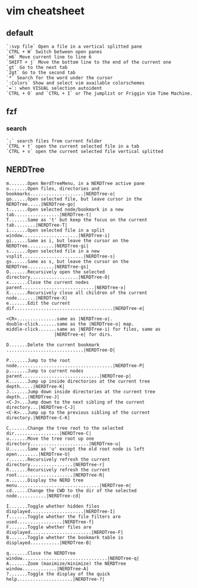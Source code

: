 # vim cheatsheet

## default
    `:svp file` Open a file in a vertical splitted pane
    `CTRL + W` Switch between open panes
    `m6` Move current line to line 6
    `SHIFT + j` Move the bottom line to the end of the current one
    `gt` Go to the next tab
    `2gt` Go to the second tab
    `*` Search for the word under the cursor
    `:Colors` Show and select vim available colorschemes
    `=`: when VISUAL selection autoident
    `CTRL + O` and `CTRL + I` or The jumplist or Friggin Vim Time Machine.

## fzf
### search
    `;` search files from current folder
    `CTRL + t` open the current selected file in a tab
    `CTRL + v` open the current selected file vertical splitted

## NERDTree
    m.......Open NerdTreeMenu, in a NERDTree active pane
    o.......Open files, directories and bookmarks....................|NERDTree-o|
    go......Open selected file, but leave cursor in the NERDTree.....|NERDTree-go|
    t.......Open selected node/bookmark in a new tab.................|NERDTree-t|
    T.......Same as 't' but keep the focus on the current tab........|NERDTree-T|
    i.......Open selected file in a split window.....................|NERDTree-i|
    gi......Same as i, but leave the cursor on the NERDTree..........|NERDTree-gi|
    s.......Open selected file in a new vsplit.......................|NERDTree-s|
    gs......Same as s, but leave the cursor on the NERDTree..........|NERDTree-gs|
    O.......Recursively open the selected directory..................|NERDTree-O|
    x.......Close the current nodes parent...........................|NERDTree-x|
    X.......Recursively close all children of the current node.......|NERDTree-X|
    e.......Edit the current dif.....................................|NERDTree-e|

    <CR>...............same as |NERDTree-o|.
    double-click.......same as the |NERDTree-o| map.
    middle-click.......same as |NERDTree-i| for files, same as
                      |NERDTree-e| for dirs.

    D.......Delete the current bookmark .............................|NERDTree-D|

    P.......Jump to the root node....................................|NERDTree-P|
    p.......Jump to current nodes parent.............................|NERDTree-p|
    K.......Jump up inside directories at the current tree depth.....|NERDTree-K|
    J.......Jump down inside directories at the current tree depth...|NERDTree-J|
    <C-J>...Jump down to the next sibling of the current directory...|NERDTree-C-J|
    <C-K>...Jump up to the previous sibling of the current directory.|NERDTree-C-K|

    C.......Change the tree root to the selected dir.................|NERDTree-C|
    u.......Move the tree root up one directory......................|NERDTree-u|
    U.......Same as 'u' except the old root node is left open........|NERDTree-U|
    r.......Recursively refresh the current directory................|NERDTree-r|
    R.......Recursively refresh the current root.....................|NERDTree-R|
    m.......Display the NERD tree menu...............................|NERDTree-m|
    cd......Change the CWD to the dir of the selected node...........|NERDTree-cd|

    I.......Toggle whether hidden files displayed....................|NERDTree-I|
    f.......Toggle whether the file filters are used.................|NERDTree-f|
    F.......Toggle whether files are displayed.......................|NERDTree-F|
    B.......Toggle whether the bookmark table is displayed...........|NERDTree-B|

    q.......Close the NERDTree window................................|NERDTree-q|
    A.......Zoom (maximize/minimize) the NERDTree window.............|NERDTree-A|
    ?.......Toggle the display of the quick help.....................|NERDTree-?|

